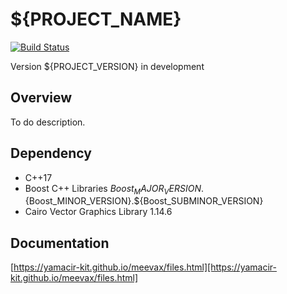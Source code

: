 # ${PROJECT_NAME}

[![Build Status](https://travis-ci.org/yamacir-kit/meevax.svg?branch=master)](https://travis-ci.org/yamacir-kit/meevax)

Version ${PROJECT_VERSION} in development

## Overview

To do description.

## Dependency

- C++17
- Boost C++ Libraries ${Boost_MAJOR_VERSION}.${Boost_MINOR_VERSION}.${Boost_SUBMINOR_VERSION}
- Cairo Vector Graphics Library 1.14.6

## Documentation

[https://yamacir-kit.github.io/meevax/files.html][https://yamacir-kit.github.io/meevax/files.html]

